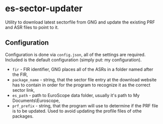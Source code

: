 # es-sector-updater
Utility to download latest sectorfile from GNG and update the existing PRF and ASR files to point to it.

## Configuration
Configuration is done via `config.json`, all of the settings are required. Included is the default configuration (simply put: my configuration).

- `fir` - FIR identifier, GNG places all of the ASRs in a folder named after the FIR,
- `package_name` - string, that the sector file entry at the download website has to contain in order for the program to recognize it as the correct sector link,
- `es_path` - path to EuroScope data folder, usually it's path to My Documents\Euroscope,
- `prf_prefix` - string, that the program will use to determine if the PRF file is to be updated. Used to avoid updating the profile files of othe packages.
